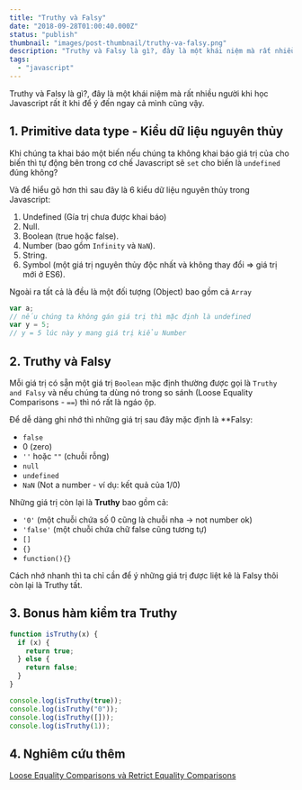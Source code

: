 ```yaml
---
title: "Truthy và Falsy"
date: "2018-09-28T01:00:40.000Z"
status: "publish"
thumbnail: "images/post-thumbnail/truthy-va-falsy.png"
description: "Truthy và Falsy là gì?, đây là một khái niệm mà rất nhiều người khi học Javascript rất ít khi để ý đến ngay cả mình cũng vậy."
tags:
  - "javascript"
---
```


Truthy và Falsy là gì?, đây là một khái niệm mà rất nhiều người khi học Javascript rất ít khi để ý đến ngay cả mình cũng vậy.

## 1. Primitive data type - Kiểu dữ liệu nguyên thủy

Khi chúng ta khai báo một biến nếu chúng ta không khai báo giá trị của cho biến thì tự động bên trong cơ chế Javascript sẽ `set` cho biến là `undefined` đúng không?

Và để hiểu gõ hơn thì sau đây là 6 kiểu dữ liệu nguyên thủy trong Javascript:

1. Undefined (Gía trị chưa được khai báo)
2. Null.
3. Boolean (true hoặc false).
4. Number (bao gồm `Infinity` và `NaN`).
5. String.
6. Symbol (một giá trị nguyên thủy độc nhất và không thay đổi => giá trị mới ở ES6).

Ngoài ra tất cả là đều là một đối tượng (Object) bao gồm cả `Array`

```javascript
var a;
// nếu chúng ta không gán giá trị thì mặc định là undefined
var y = 5;
// y = 5 lúc này y mang giá trị kiểu Number
```

## 2️. Truthy và Falsy

Mỗi giá trị có sẵn một giá trị `Boolean` mặc định thường được gọi là `Truthy and Falsy` và nếu chúng ta dùng nó trong so sánh (Loose Equality Comparisons - `==`) thì nó rất là ngáo ộp.

Để dễ dàng ghi nhớ thì những giá trị sau đây mặc định là \*\*Falsy:

- `false`
- 0 (zero)
- `''` hoặc `""` (chuỗi rỗng)
- `null`
- `undefined`
- `NaN` (Not a number - ví dụ: kết quả của 1/0)

Những giá trị còn lại là **Truthy** bao gồm cả:

- `'0'` (một chuỗi chứa số 0 cũng là chuỗi nha -> not number ok)
- `'false'` (một chuỗi chứa chữ false cũng tương tự)
- `[]`
- `{}`
- `function(){}`

Cách nhớ nhanh thì ta chỉ cần để ý những giá trị được liệt kê là Falsy thôi còn lại là Truthy tất.

## 3. Bonus hàm kiểm tra Truthy

```javascript
function isTruthy(x) {
  if (x) {
    return true;
  } else {
    return false;
  }
}

console.log(isTruthy(true));
console.log(isTruthy("0"));
console.log(isTruthy([]));
console.log(isTruthy(1));
```

## 4. Nghiêm cứu thêm

[Loose Equality Comparisons và Retrict Equality Comparisons](https://www.sitepoint.com/javascript-truthy-falsy/)
